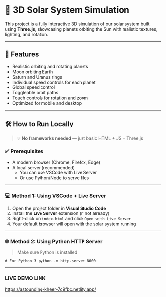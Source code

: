# 🌌 3D Solar System Simulation

This project is a fully interactive 3D simulation of our solar system built using **Three.js**, showcasing planets orbiting the Sun with realistic textures, lighting, and rotation.

---

## 🚀 Features

- Realistic orbiting and rotating planets
- Moon orbiting Earth
- Saturn and Uranus rings
- Individual speed controls for each planet
- Global speed control
- Toggleable orbit paths
- Touch controls for rotation and zoom
- Optimized for mobile and desktop

---


## 🛠️ How to Run Locally

> 💡 **No frameworks needed** — just basic HTML + JS + Three.js

### ✅ Prerequisites

- A modern browser (Chrome, Firefox, Edge)
- A local server (recommended)
  - You can use VSCode with Live Server
  - Or use Python/Node to serve files

---

### 💻 Method 1: Using VSCode + Live Server

1. Open the project folder in **Visual Studio Code**
2. Install the **Live Server** extension (if not already)
3. Right-click on `index.html` and click `Open with Live Server`
4. Your default browser will open with the solar system running

---

### 🌐 Method 2: Using Python HTTP Server

> Make sure Python is installed

`# For Python 3
python -m http.server 8000`

---


### LIVE DEMO LINK
https://astounding-kheer-7c9fbc.netlify.app/





